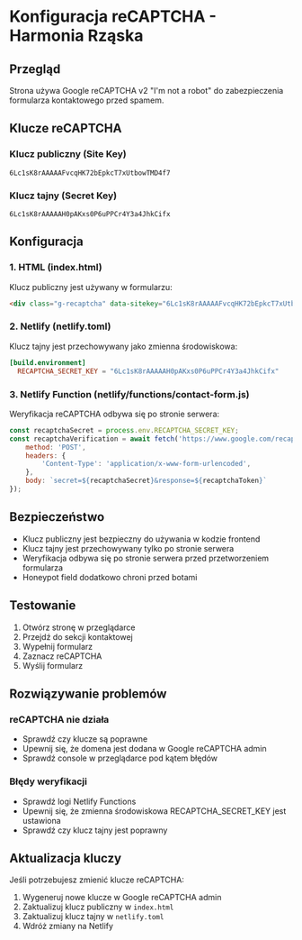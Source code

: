 # Konfiguracja reCAPTCHA - Harmonia Rząska

## Przegląd

Strona używa Google reCAPTCHA v2 "I'm not a robot" do zabezpieczenia formularza kontaktowego przed spamem.

## Klucze reCAPTCHA

### Klucz publiczny (Site Key)
```
6Lc1sK8rAAAAAFvcqHK72bEpkcT7xUtbowTMD4f7
```

### Klucz tajny (Secret Key)
```
6Lc1sK8rAAAAAH0pAKxs0P6uPPCr4Y3a4JhkCifx
```

## Konfiguracja

### 1. HTML (index.html)
Klucz publiczny jest używany w formularzu:
```html
<div class="g-recaptcha" data-sitekey="6Lc1sK8rAAAAAFvcqHK72bEpkcT7xUtbowTMD4f7"></div>
```

### 2. Netlify (netlify.toml)
Klucz tajny jest przechowywany jako zmienna środowiskowa:
```toml
[build.environment]
  RECAPTCHA_SECRET_KEY = "6Lc1sK8rAAAAAH0pAKxs0P6uPPCr4Y3a4JhkCifx"
```

### 3. Netlify Function (netlify/functions/contact-form.js)
Weryfikacja reCAPTCHA odbywa się po stronie serwera:
```javascript
const recaptchaSecret = process.env.RECAPTCHA_SECRET_KEY;
const recaptchaVerification = await fetch('https://www.google.com/recaptcha/api/siteverify', {
    method: 'POST',
    headers: {
        'Content-Type': 'application/x-www-form-urlencoded',
    },
    body: `secret=${recaptchaSecret}&response=${recaptchaToken}`
});
```

## Bezpieczeństwo

- Klucz publiczny jest bezpieczny do używania w kodzie frontend
- Klucz tajny jest przechowywany tylko po stronie serwera
- Weryfikacja odbywa się po stronie serwera przed przetworzeniem formularza
- Honeypot field dodatkowo chroni przed botami

## Testowanie

1. Otwórz stronę w przeglądarce
2. Przejdź do sekcji kontaktowej
3. Wypełnij formularz
4. Zaznacz reCAPTCHA
5. Wyślij formularz

## Rozwiązywanie problemów

### reCAPTCHA nie działa
- Sprawdź czy klucze są poprawne
- Upewnij się, że domena jest dodana w Google reCAPTCHA admin
- Sprawdź console w przeglądarce pod kątem błędów

### Błędy weryfikacji
- Sprawdź logi Netlify Functions
- Upewnij się, że zmienna środowiskowa RECAPTCHA_SECRET_KEY jest ustawiona
- Sprawdź czy klucz tajny jest poprawny

## Aktualizacja kluczy

Jeśli potrzebujesz zmienić klucze reCAPTCHA:

1. Wygeneruj nowe klucze w Google reCAPTCHA admin
2. Zaktualizuj klucz publiczny w `index.html`
3. Zaktualizuj klucz tajny w `netlify.toml`
4. Wdróż zmiany na Netlify

